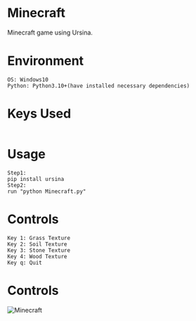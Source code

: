 # Minecraft


Minecraft game using Ursina.


# Environment
```
OS: Windows10
Python: Python3.10+(have installed necessary dependencies)
```

# Keys Used
```
```
# Usage
```
Step1:
pip install ursina
Step2:
run "python Minecraft.py"
```
# Controls
```
Key 1: Grass Texture
Key 2: Soil Texture
Key 3: Stone Texture
Key 4: Wood Texture
Key q: Quit
```
# Controls
![Minecraft](https://user-images.githubusercontent.com/78967360/142642201-8b36efa8-908b-4ac3-9693-c7b07fc8b8c3.jpg)
